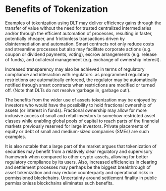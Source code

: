 # Benefits of Tokenization

Examples of tokenization using DLT may deliver efficiency gains through the transfer of value without the need for trusted centralized intermediaries and/or through the efficient automation of processes, resulting in faster, potentially cheaper, and frictionless transactions driven by disintermediation and automation. Smart contracts not only reduce costs and streamline processes but also may facilitate corporate actions (e.g. coupon or dividend payments, voting), escrow arrangements (e.g. release of funds), and collateral management (e.g. exchange of ownership interest).&#x20;

Increased transparency may also be achieved in terms of regulatory compliance and interaction with regulators: as programmed regulatory restrictions are automatically enforced, the regulator may be automatically notified through smart contracts when restrictions are modified or turned off. (Note that DLTs do not resolve ‘garbage in, garbage out’).&#x20;

The benefits from the wider use of assets tokenization may be enjoyed by investors who would have the possibility to hold fractional ownership of assets (or interest in funds). Fractional ownership may allow for more inclusive access of small and retail investors to somehow restricted asset classes while enabling global pools of capital to reach parts of the financial markets previously reserved for large investors. Private placements of equity or debt of small and medium-sized companies (SMEs) are such examples.&#x20;

It is also notable that a large part of the market argues that tokenization of securities may benefit from a relatively clear regulatory and supervisory framework when compared to other crypto-assets, allowing for better regulatory compliance by its users. Also, increased efficiencies in clearing and settlement processes may perhaps be the biggest breakthrough of asset tokenization and may reduce counterparty and operational risks in permissioned blockchains. Uncertainty around settlement finality in public permissionless blockchains eliminates such benefits.
